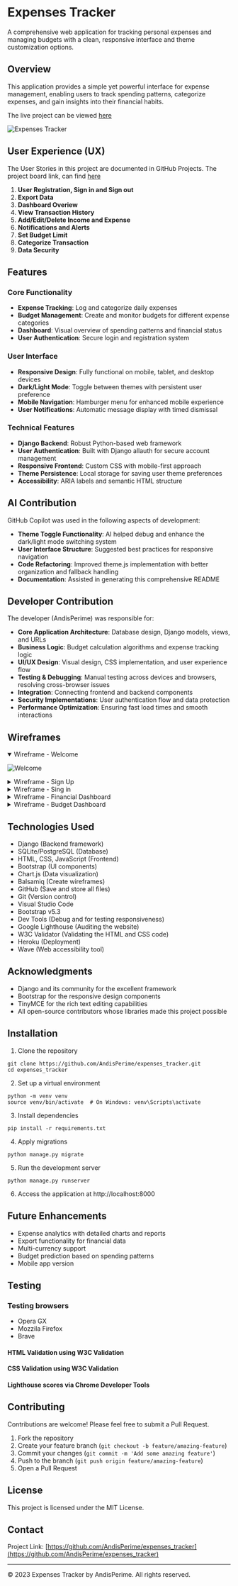 ﻿# Expenses Tracker

A comprehensive web application for tracking personal expenses and managing budgets with a clean, responsive interface and theme customization options.

## Overview

This application provides a simple yet powerful interface for expense management, enabling users to track spending patterns, categorize expenses, and gain insights into their financial habits.

The live project can be viewed [here](https://expenses-tracker-app1991-ca4d3c49a2b4.herokuapp.com/)


![Expenses Tracker](https://github.com/user-attachments/assets/241e8923-8d99-4cfe-8b27-231be6a75dea)


## User Experience (UX)

The User Stories in this project are documented in GitHub Projects. 
The project board link, can find [here](https://github.com/users/AndisPerime/projects/4)

1. **User Registration, Sign in and Sign out**
2. **Export Data**
3. **Dashboard Overiew**
4. **View Transaction History**
5. **Add/Edit/Delete Income and Expense**
6. **Notifications and Alerts**
7. **Set Budget Limit**
8. **Categorize Transaction**
9. **Data Security**


## Features

### Core Functionality
- **Expense Tracking**: Log and categorize daily expenses
- **Budget Management**: Create and monitor budgets for different expense categories
- **Dashboard**: Visual overview of spending patterns and financial status
- **User Authentication**: Secure login and registration system

### User Interface
- **Responsive Design**: Fully functional on mobile, tablet, and desktop devices
- **Dark/Light Mode**: Toggle between themes with persistent user preference
- **Mobile Navigation**: Hamburger menu for enhanced mobile experience
- **User Notifications**: Automatic message display with timed dismissal

### Technical Features
- **Django Backend**: Robust Python-based web framework
- **User Authentication**: Built with Django allauth for secure account management
- **Responsive Frontend**: Custom CSS with mobile-first approach
- **Theme Persistence**: Local storage for saving user theme preferences
- **Accessibility**: ARIA labels and semantic HTML structure

## AI Contribution

GitHub Copilot was used in the following aspects of development:

- **Theme Toggle Functionality**: AI helped debug and enhance the dark/light mode switching system
- **User Interface Structure**: Suggested best practices for responsive navigation
- **Code Refactoring**: Improved theme.js implementation with better organization and fallback handling
- **Documentation**: Assisted in generating this comprehensive README

## Developer Contribution

The developer (AndisPerime) was responsible for:

- **Core Application Architecture**: Database design, Django models, views, and URLs
- **Business Logic**: Budget calculation algorithms and expense tracking logic
- **UI/UX Design**: Visual design, CSS implementation, and user experience flow
- **Testing & Debugging**: Manual testing across devices and browsers, resolving cross-browser issues
- **Integration**: Connecting frontend and backend components
- **Security Implementations**: User authentication flow and data protection
- **Performance Optimization**: Ensuring fast load times and smooth interactions

## Wireframes
<details open>
<summary>Wireframe - Welcome </summary>  
   
![Welcome](https://github.com/user-attachments/assets/49c0e68f-0601-4538-bf56-d8049c56330d)


</details> 

<details>
<summary>Wireframe - Sign Up </summary>  

![sign up](https://github.com/user-attachments/assets/be86ca77-0c9b-4b49-b52e-a9e2dbfaffae)


</details> 

<details>
<summary>Wireframe - Sing in </summary>  

![sign in](https://github.com/user-attachments/assets/dc8d2a26-0164-4049-a896-5be33d800cc5)


</details> 

<details>
<summary>Wireframe - Financial Dashboard </summary>  

![financial dashboard](https://github.com/user-attachments/assets/350487d8-ef47-44f3-91c3-5eeca602a312)


</details> 

<details>
<summary>Wireframe - Budget Dashboard </summary>  

![budget dashboard](https://github.com/user-attachments/assets/456be24e-2658-4ae2-9d03-f95caa9d74fd)


</details> 


## Technologies Used

- Django (Backend framework)
- SQLite/PostgreSQL (Database)
- HTML, CSS, JavaScript (Frontend)
- Bootstrap (UI components)
- Chart.js (Data visualization)
- Balsamiq (Create wireframes)
- GitHub (Save and store all files) 
- Git (Version control)
- Visual Studio Code
- Bootstrap v5.3
- Dev Tools (Debug and for testing responsiveness)
- Google Lighthouse (Auditing the website)
- W3C Validator (Validating the HTML and CSS code)
- Heroku (Deployment)
- Wave (Web accessibility tool)

## Acknowledgments
- Django and its community for the excellent framework
- Bootstrap for the responsive design components
- TinyMCE for the rich text editing capabilities
- All open-source contributors whose libraries made this project possible

## Installation

1. Clone the repository
```
git clone https://github.com/AndisPerime/expenses_tracker.git
cd expenses_tracker
```

2. Set up a virtual environment
```
python -m venv venv
source venv/bin/activate  # On Windows: venv\Scripts\activate
```

3. Install dependencies
```
pip install -r requirements.txt
```

4. Apply migrations
```
python manage.py migrate
```

5. Run the development server
```
python manage.py runserver
```

6. Access the application at http://localhost:8000

## Future Enhancements

- Expense analytics with detailed charts and reports
- Export functionality for financial data
- Multi-currency support
- Budget prediction based on spending patterns
- Mobile app version

## Testing
  ### Testing browsers
  - Opera GX
  - Mozzila Firefox
  - Brave

#### **HTML Validation using W3C Validation**



#### **CSS Validation using W3C Validation**




#### **Lighthouse scores via Chrome Developer Tools**



## Contributing

Contributions are welcome! Please feel free to submit a Pull Request.

1. Fork the repository
2. Create your feature branch (`git checkout -b feature/amazing-feature`)
3. Commit your changes (`git commit -m 'Add some amazing feature'`)
4. Push to the branch (`git push origin feature/amazing-feature`)
5. Open a Pull Request

## License

This project is licensed under the MIT License.

## Contact

Project Link: [https://github.com/AndisPerime/expenses_tracker](https://github.com/AndisPerime/expenses_tracker)

---

© 2023 Expenses Tracker by AndisPerime. All rights reserved.
